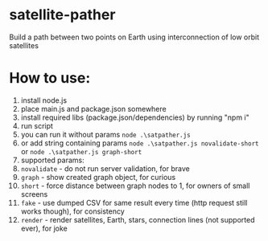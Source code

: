 # satellite-pather
Build a path between two points on Earth using interconnection of low orbit satellites 

# How to use:

1. install node.js
2. place main.js and package.json somewhere
3. install required libs (package.json/dependencies) by running "npm i"
4. run script
  1. you can run it without params `node .\satpather.js`
  2. or add string containing params `node .\satpather.js novalidate-short` or `node .\satpather.js graph-short` 
5. supported params:
  1. `novalidate` - do not run server validation, for brave
  2. `graph` - show created graph object, for curious
  3. `short` - force distance between graph nodes to 1, for owners of small screens
  4. `fake` - use dumped CSV for same result every time (http request still works though), for consistency 
  5. `render` - render satellites, Earth, stars, connection lines (not supported ever), for joke  
